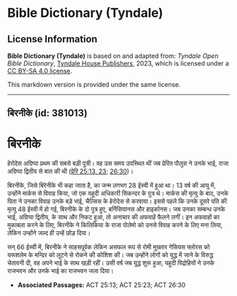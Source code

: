 # Bible Dictionary (Tyndale)

## License Information

**Bible Dictionary (Tyndale)** is based on and adapted from: _Tyndale Open Bible Dictionary_, [Tyndale House Publishers](https://tyndaleopenresources.com/), 2023, which is licensed under a [CC BY-SA 4.0 license](https://creativecommons.org/licenses/by-sa/4.0/legalcode.en).

This markdown version is provided under the same license.



--------------------------------

## बिरनीके (id: 381013)

बिरनीके
=======

हेरोदेस अग्रिप्पा प्रथम की सबसे बड़ी पुत्री। वह उस समय उपस्थित थीं जब प्रेरित पौलुस ने उनके भाई, राजा अग्रिप्पा द्वितीय से बात की थी ([प्रेरि 25:13, 23](https://ref.ly/Acts25:13); [26:30](https://ref.ly/Acts26:30))।

बिरनीके, जिसे बिरेनीके भी कहा जाता है, का जन्म लगभग 28 ईस्वी में हुआ था। 13 वर्ष की आयु में, उन्होंने मार्कस से विवाह किया, जो एक यहूदी अधिकारी सिकन्दर के पुत्र थे। मार्कस की मृत्यु के बाद, उनके पिता ने उनका विवाह उनके बड़े भाई, चैल्सिस के हेरोदेस से करवाया। इससे पहले कि उनके दूसरे पति की मृत्यु 48 ईस्वी में हो गई, बिरनीके के दो पुत्र हुए, बर्निसियानस और हाइर्कानस। जब उनका सम्बन्ध उनके भाई, अग्रिप्पा द्वितीय, के साथ और निकट हुआ, तो अनाचार की अफवाहें फैलने लगीं। इन अफवाहों का मुकाबला करने के लिए, बिरनीके ने किलिकिया के राजा पोलेमो को उनसे विवाह करने के लिए मना लिया, लेकिन उन्होंने जल्द ही उन्हें छोड़ दिया।

सन् 66 ईस्वी में, बिरनीके ने साहसपूर्वक लेकिन असफल रूप से रोमी मुख़्तार गेसियस फ्लोरस को यरूशलेम के मन्दिर को लूटने से रोकने की कोशिश की। जब उन्होंने लोगों को युद्ध में जाने के विरुद्ध चेतावनी दी, वह अपने भाई के साथ खड़ी रहीं। उसी वर्ष जब युद्ध शुरू हुआ, यहूदी विद्रोहियों ने उनके राजभवन और उनके भाई का राजभवन जला दिया।

* **Associated Passages:** ACT 25:13; ACT 25:23; ACT 26:30

